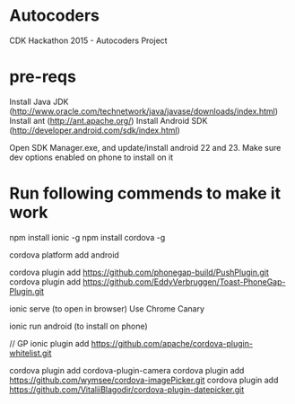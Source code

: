 # Autocoders 
CDK Hackathon 2015 - Autocoders Project

# pre-reqs
Install Java JDK (http://www.oracle.com/technetwork/java/javase/downloads/index.html)
Install ant (http://ant.apache.org/)
Install Android SDK (http://developer.android.com/sdk/index.html)

Open SDK Manager.exe, and update/install android 22 and 23.
Make sure dev options enabled on phone to install on it

# Run following commends to make it work
npm install ionic -g
npm install cordova -g

cordova platform add android 

cordova plugin add https://github.com/phonegap-build/PushPlugin.git
cordova plugin add https://github.com/EddyVerbruggen/Toast-PhoneGap-Plugin.git

ionic serve  (to open in browser)  Use Chrome Canary

ionic run android   (to install on phone)

// GP
ionic plugin add https://github.com/apache/cordova-plugin-whitelist.git

cordova plugin add cordova-plugin-camera
cordova plugin add https://github.com/wymsee/cordova-imagePicker.git
cordova plugin add https://github.com/VitaliiBlagodir/cordova-plugin-datepicker.git

